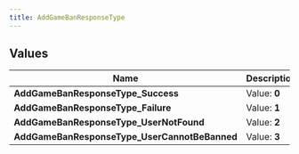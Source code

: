 ```yaml
---
title: AddGameBanResponseType
---
```


## Values

| Name | Description |
| ---- | ----------- |
| **AddGameBanResponseType\_Success** | Value: **0** |
| **AddGameBanResponseType\_Failure** | Value: **1** |
| **AddGameBanResponseType\_UserNotFound** | Value: **2** |
| **AddGameBanResponseType\_UserCannotBeBanned** | Value: **3** |

